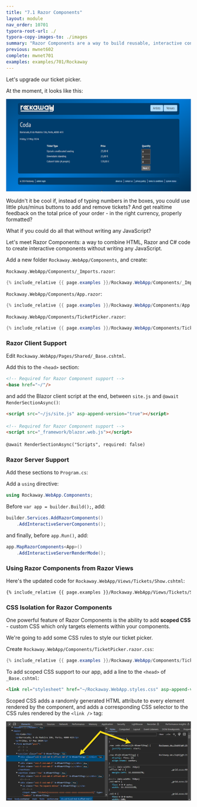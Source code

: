 ```yaml
---
title: "7.1 Razor Components"
layout: module
nav_order: 10701
typora-root-url: ./
typora-copy-images-to: ./images
summary: "Razor Components are a way to build reusable, interactive controls and components without writing JavaScript. In this module, we'll build an interactive TicketPicker using Razor Components."
previous: mwnet602
complete: mwnet701
examples: examples/701/Rockaway
---
```


Let's upgrade our ticket picker.

At the moment, it looks like this:

![image-20240128022308557](/images/image-20240128022308557.png)

Wouldn't it be cool if, instead of typing numbers in the boxes, you could use little plus/minus buttons to add and remove tickets? And get realtime feedback on the total price of your order - in the right currency, properly formatted?

What if you could do all that without writing any JavaScript?

Let's meet Razor Components: a way to combine HTML, Razor and C# code to create interactive components without writing any JavaScript.

Add a new folder `Rockaway.WebApp/Components`, and create:

`Rockaway.WebApp/Components/_Imports.razor`:

```csharp
{% include_relative {{ page.examples }}/Rockaway.WebApp/Components/_Imports.razor %}
```

`Rockaway.WebApp/Components/App.razor`:

```csharp
{% include_relative {{ page.examples }}/Rockaway.WebApp/Components/App.razor %}
```

`Rockaway.WebApp/Components/TicketPicker.razor`:

```csharp
{% include_relative {{ page.examples }}/Rockaway.WebApp/Components/TicketPicker.razor %}
```

### Razor Client Support

Edit `Rockaway.WebApp/Pages/Shared/_Base.cshtml`. 

Add this to the `<head>` section:

```html
<!-- Required for Razor Component support -->
<base href="~/"/>
```

and add the Blazor client script at the end, between `site.js` and `@await RenderSectionAsync()`:

```html
<script src="~/js/site.js" asp-append-version="true"></script>

<!-- Required for Razor Component support -->
<script src="_framework/blazor.web.js"></script>

@await RenderSectionAsync("Scripts", required: false)
```

### Razor Server Support

Add these sections to `Program.cs`:

Add a `using` directive:

```csharp
using Rockaway.WebApp.Components;
```

Before `var app = builder.Build();`, add:

```csharp
builder.Services.AddRazorComponents()
	.AddInteractiveServerComponents();
```

and finally, before `app.Run()`, add:

```csharp
app.MapRazorComponents<App>()
	.AddInteractiveServerRenderMode();
```

### Using Razor Components from Razor Views

Here's the updated code for `Rockaway.WebApp/Views/Tickets/Show.cshtml`:

```html
{% include_relative {{ page.examples }}/Rockaway.WebApp/Views/Tickets/Show.cshtml %}
```

### CSS Isolation for Razor Components

One powerful feature of Razor Components is the ability to add **scoped CSS** - custom CSS which only targets elements within your components.

We're going to add some CSS rules to style our ticket picker.

Create `Rockaway.WebApp/Components/TicketPicker.razor.css`:

```csharp
{% include_relative {{ page.examples }}/Rockaway.WebApp/Components/TicketPicker.razor.css %}
```

To add scoped CSS support to our app, add a line to the `<head>` of `_Base.cshtml`:

```html
<link rel="stylesheet" href="~/Rockaway.WebApp.styles.css" asp-append-version="true"/>
```

Scoped CSS adds a randomly generated HTML attribute to every element rendered by the component, and adds a corresponding CSS selector to the CSS rules rendered by the `<link />` tag:

![image-20240128031034068](/images/image-20240128031034068.png)

